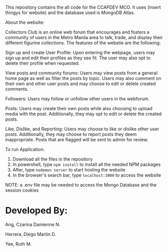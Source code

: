 This repository contains the all code for the CCAPDEV MCO. It uses (insert thingys for website) and the database used is MongoDB Atlas.

About the website:

Collectors Club is an online web forum that encourages and fosters a community of users in the Metro Manila area to talk, trade, and display their different figurine collections. The features of the webstie are the following:

Sign up and create User Profile: Upon entering the webpage, users may sign up and edit their profiles as they see fit. The user may also opt to delete their profile when requested.

View posts and community forums: Users may view posts from a general home page as well as filter the posts by topic. Users may also comment on their own and other user posts and may choose to edit or delete created comments.

Followers: Users may follow or unfollow other users in the webforum. 

Posts: Users may create their own posts while also choosing to upload media with the post. Additionally, they may opt to edit or delete the created posts. 

Like, Dislike, and Reporting: Users may choose to like or dislike other user posts. Additionally, they may choose to report posts they deem inappropriate. Posts that are flagged will be sent to admin for review. 

To run Application:

1. Download all the files in the repository
2. In powershell, type `npm install` to install all the needed NPM packages
3. After, type  `nodemon server` to start hosting the website
4. In the browser's search bar, type  `localhost:3000` to access the website

NOTE: a .env file may be needed to access the Mongo Database and the session cookies


# Developed By:
Ang, Czarina Damienne N.

Herrera, Diego Martin D.

Yee, Ruth M.
